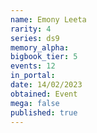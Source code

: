 ```yaml
---
name: Emony Leeta
rarity: 4
series: ds9
memory_alpha:
bigbook_tier: 5
events: 12
in_portal:
date: 14/02/2023
obtained: Event
mega: false
published: true
---
```



